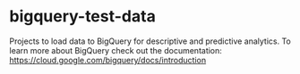 # bigquery-test-data
Projects to load data to BigQuery for descriptive and predictive analytics. To learn more about BigQuery check out the documentation: https://cloud.google.com/bigquery/docs/introduction  

